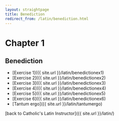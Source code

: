```yaml
---
layout: straightpage
title: Benediction
redirect_from: /latin/benediction.html
---
```


Chapter 1
=========

Benediction
-----------

 * [Exercise 1]({{ site.url }}/latin/benedictionex1)
 * [Exercise 2]({{ site.url }}/latin/benedictionex2)
 * [Exercise 3]({{ site.url }}/latin/benedictionex3)
 * [Exercise 4]({{ site.url }}/latin/benedictionex4)
 * [Exercise 5]({{ site.url }}/latin/benedictionex5)
 * [Exercise 6]({{ site.url }}/latin/benedictionex6)
 * [Tantum ergo]({{ site.url }}/latin/tantumergo)

[back to Catholic's Latin Instructor]({{ site.url }}/latin/)

